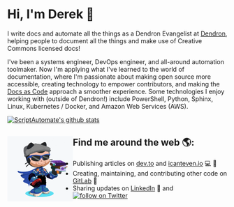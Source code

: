 # Hi, I'm Derek 👋

I write docs and automate all the things as a Dendron Evangelist at [Dendron](https://dendron.so/), helping people to document all the things and make use of Creative Commons licensed docs!

I've been a systems engineer, DevOps engineer, and all-around automation toolmaker. Now I'm applying what I've learned to the world of documentation, where I'm passionate about making open source more accessible, creating technology to empower contributors, and making the [Docs as Code](https://www.writethedocs.org/guide/docs-as-code/) approach a smoother experience. Some technologies I enjoy working with (outside of Dendron!) include PowerShell, Python, Sphinx, Linux, Kubernetes / Docker, and Amazon Web Services (AWS).

[![ScriptAutomate's github stats](https://github-readme-stats.vercel.app/api?username=ScriptAutomate&count_private=true&show_icons=true&theme=dark)](https://github.com/anuraghazra/github-readme-stats)
        
## Find me around the web 🌎: <img align="left" width="150" height="150" src="https://github.com/ScriptAutomate/ScriptAutomate/blob/master/img/scriptautomate-octocat-rotating.gif?raw=true">
- Publishing articles on <a href="https://dev.to/scriptautomate">dev.to</a> and <a href="https://www.icanteven.io/">icanteven.io</a> :computer: :pencil:
- Creating, maintaining, and contributing other code on <a href="https://gitlab.com/ScriptAutomate">GitLab</a> :space_invader:
- Sharing updates on <a href="https://www.linkedin.com/in/derek-ardolf/">LinkedIn</a> 💼 and <a href="https://twitter.com/intent/follow?screen_name=ScriptAutomate"><img src="https://img.shields.io/twitter/follow/ScriptAutomate?style=social&logo=twitter" alt="follow on Twitter"></a>
